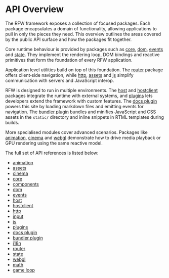 # API Overview

The RFW framework exposes a collection of focused packages. Each package
encapsulates a domain of functionality, allowing applications to pull in
only the pieces they need. This overview outlines the areas covered by the
public API surface and how the packages fit together.

Core runtime behaviour is provided by packages such as
[core](core.md), [dom](dom.md), [events](events.md) and
[state](state.md). They implement the rendering loop, DOM bindings and
reactive primitives that form the foundation of every RFW application.

Application level utilities build on top of this foundation. The
[router](router.md) package offers client‑side navigation, while
[http](http.md), [assets](assets.md) and [js](js.md) simplify communication with servers and
JavaScript interop.

RFW is designed to run in multiple environments. The [host](host.md) and
[hostclient](hostclient.md) packages integrate the runtime with external
systems, and [plugins](plugins.md) lets developers extend the framework
with custom features. The [docs plugin](docs-plugin.md) powers this site
by loading markdown files and emitting events for navigation. The
[bundler plugin](bundler-plugin.md) bundles and minifies JavaScript and
CSS assets in the `static/` directory and inline snippets in RTML
templates during builds.

More specialised modules cover advanced scenarios. Packages like
[animation](animation.md), [cinema](cinema.md) and
[webgl](webgl.md) demonstrate how to drive media playback or GPU
rendering using the same reactive model.

The full set of API references is listed below:

- [animation](animation.md)
- [assets](assets.md)
- [cinema](cinema.md)
- [core](core.md)
- [components](components.md)
- [dom](dom.md)
- [events](events.md)
- [host](host.md)
- [hostclient](hostclient.md)
- [http](http.md)
- [input](input.md)
- [js](js.md)
- [plugins](plugins.md)
- [docs plugin](docs-plugin.md)
- [bundler plugin](bundler-plugin.md)
- [i18n](i18n.md)
- [router](router.md)
- [state](state.md)
- [webgl](webgl.md)
- [math](math.md)
- [game loop](game-loop.md)
